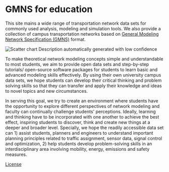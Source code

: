 # GMNS for education

This site mains a wide range of transportation network data sets for commonly
used analysis, modeling and simulation tools. We also provide a collection of
campus transportation networks based on [General Modeling Network Specification
(GMNS)](https://github.com/zephyr-data-specs/GMNS) format.

![Scatter chart Description automatically generated with low
confidence](media/2cd08920362217c2b90d7ef29b7e2a36.png)

To make theoretical network modeling concepts simple and understandable to most
students, we aim to provide open data sets and step-by-step tutorials/
open-source software packages for students to learn basic and advanced modeling
skills effectively. By using their own university campus data sets, we hope
students can develop their critical thinking and problem solving skills so that
they can transfer and apply their knowledge and ideas to novel topics and new
circumstances.

In serving this goal, we try to create an environment where students have the
opportunity to explore different perspectives of network modeling and faculty
can continually challenge students' perceptions. Ideally, learning and thinking
have to be incorporated with one another to achieve the best effect, inspiring
students to discover, think and create new things at a deeper and broader level.
Specially, we hope the readily accessible data set can 1) assist students,
planners and engineers to understand important planning principles related to
traffic assignment, sensor data, signal control and optimization, 2) help
students develop problem-solving skills in an interdisciplinary area involving
mobility, energy, emissions and safety measures.

[License](https://github.com/asu-trans-ai-lab/DLSim)
